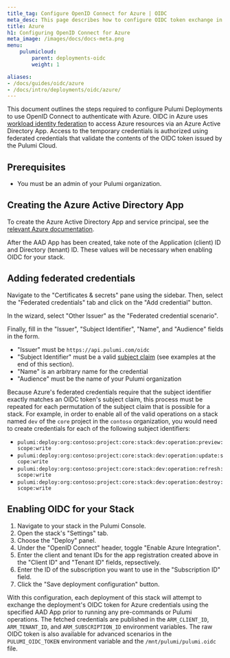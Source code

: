 ```yaml
---
title_tag: Configure OpenID Connect for Azure | OIDC
meta_desc: This page describes how to configure OIDC token exchange in Azure for use with Pulumi Deployments
title: Azure
h1: Configuring OpenID Connect for Azure
meta_image: /images/docs/docs-meta.png
menu:
    pulumicloud:
        parent: deployments-oidc
        weight: 1

aliases:
- /docs/guides/oidc/azure
- /docs/intro/deployments/oidc/azure/
---
```


This document outlines the steps required to configure Pulumi Deployments to use OpenID Connect to authenticate with Azure. OIDC in Azure uses [workload identity federation](https://learn.microsoft.com/en-us/azure/active-directory/develop/workload-identity-federation) to access Azure resources via an Azure Active Directory App. Access to the temporary credentials is authorized using federated credentials that validate the contents of the OIDC token issued by the Pulumi Cloud.

## Prerequisites

* You must be an admin of your Pulumi organization.

## Creating the Azure Active Directory App

To create the Azure Active Directory App and service principal, see the [relevant Azure documentation](https://learn.microsoft.com/en-us/azure/active-directory/develop/howto-create-service-principal-portal).

After the AAD App has been created, take note of the Application (client) ID and Directory (tenant) ID. These values will be necessary when enabling OIDC for your stack.

## Adding federated credentials

Navigate to the "Certificates & secrets" pane using the sidebar. Then, select the "Federated credentials" tab and click on the "Add credential" button.

In the wizard, select "Other Issuer" as the "Federated credential scenario".

Finally, fill in the "Issuer", "Subject Identifier", "Name", and "Audience" fields in the form.

* "Issuer" must be `https://api.pulumi.com/oidc`
* "Subject Identifier" must be a valid [subject claim](/docs/guides/oidc/#overview) (see examples at the end of this section).
* "Name" is an arbitrary name for the credential
* "Audience" must be the name of your Pulumi organization

Because Azure's federated credentials require that the subject identifier exactly matches an OIDC token's subject claim, this process must be repeated for each permutation of the subject claim that is possible for a stack. For example, in order to enable all of the valid operations on a stack named `dev` of the `core` project in the `contoso` organization, you would need to create credentials for each of the following subject identifiers:

* `pulumi:deploy:org:contoso:project:core:stack:dev:operation:preview:scope:write`
* `pulumi:deploy:org:contoso:project:core:stack:dev:operation:update:scope:write`
* `pulumi:deploy:org:contoso:project:core:stack:dev:operation:refresh:scope:write`
* `pulumi:deploy:org:contoso:project:core:stack:dev:operation:destroy:scope:write`

## Enabling OIDC for your Stack

1. Navigate to your stack in the Pulumi Console.
2. Open the stack's "Settings" tab.
3. Choose the "Deploy" panel.
4. Under the "OpenID Connect" header, toggle "Enable Azure Integration".
5. Enter the client and tenant IDs for the app registration created above in the "Client ID" and "Tenant ID" fields, repsectively.
6. Enter the ID of the subscription you want to use in the "Subscription ID" field.
7. Click the "Save deployment configuration" button.

With this configuration, each deployment of this stack will attempt to exchange the deployment's OIDC token for Azure credentials using the specified AAD App prior to running any pre-commands or Pulumi operations. The fetched credentials are published in the `ARM_CLIENT_ID`, `ARM_TENANT_ID`,  and `ARM_SUBSCRIPTION_ID` environment variables. The raw OIDC token is also available for advanced scenarios in the `PULUMI_OIDC_TOKEN` environment variable and the `/mnt/pulumi/pulumi.oidc` file.
